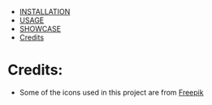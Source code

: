 
* [INSTALLATION](#installation)
* [USAGE](#usage)
* [SHOWCASE](#showcase)
* [Credits](#credits)

# Credits:
- Some of the icons used in this project are from [Freepik](https://www.freepik.com/)